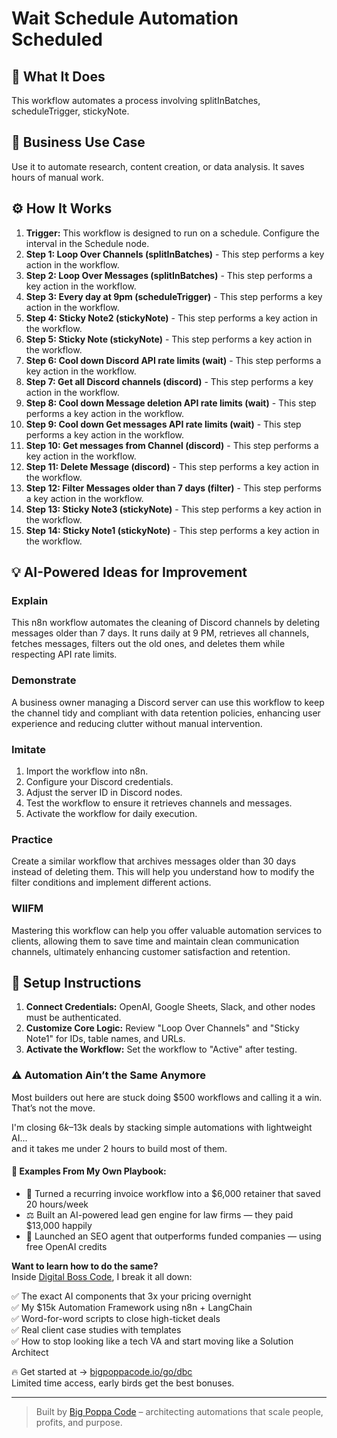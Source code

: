 # Wait Schedule Automation Scheduled

## 🚀 What It Does
This workflow automates a process involving splitInBatches, scheduleTrigger, stickyNote.

## 💼 Business Use Case
Use it to automate research, content creation, or data analysis. It saves hours of manual work.

## ⚙️ How It Works
1.  **Trigger:** This workflow is designed to run on a schedule. Configure the interval in the Schedule node.
2. **Step 1: Loop Over Channels (splitInBatches)** - This step performs a key action in the workflow.
3. **Step 2: Loop Over Messages (splitInBatches)** - This step performs a key action in the workflow.
4. **Step 3: Every day at 9pm (scheduleTrigger)** - This step performs a key action in the workflow.
5. **Step 4: Sticky Note2 (stickyNote)** - This step performs a key action in the workflow.
6. **Step 5: Sticky Note (stickyNote)** - This step performs a key action in the workflow.
7. **Step 6: Cool down Discord API rate limits (wait)** - This step performs a key action in the workflow.
8. **Step 7: Get all Discord channels (discord)** - This step performs a key action in the workflow.
9. **Step 8: Cool down Message deletion API rate limits (wait)** - This step performs a key action in the workflow.
10. **Step 9: Cool down Get messages API rate limits (wait)** - This step performs a key action in the workflow.
11. **Step 10: Get messages from Channel (discord)** - This step performs a key action in the workflow.
12. **Step 11: Delete Message (discord)** - This step performs a key action in the workflow.
13. **Step 12: Filter Messages older than 7 days (filter)** - This step performs a key action in the workflow.
14. **Step 13: Sticky Note3 (stickyNote)** - This step performs a key action in the workflow.
15. **Step 14: Sticky Note1 (stickyNote)** - This step performs a key action in the workflow.

## 💡 AI-Powered Ideas for Improvement
### Explain
This n8n workflow automates the cleaning of Discord channels by deleting messages older than 7 days. It runs daily at 9 PM, retrieves all channels, fetches messages, filters out the old ones, and deletes them while respecting API rate limits.

### Demonstrate
A business owner managing a Discord server can use this workflow to keep the channel tidy and compliant with data retention policies, enhancing user experience and reducing clutter without manual intervention.

### Imitate
1. Import the workflow into n8n.
2. Configure your Discord credentials.
3. Adjust the server ID in Discord nodes.
4. Test the workflow to ensure it retrieves channels and messages.
5. Activate the workflow for daily execution.

### Practice
Create a similar workflow that archives messages older than 30 days instead of deleting them. This will help you understand how to modify the filter conditions and implement different actions.

### WIIFM
Mastering this workflow can help you offer valuable automation services to clients, allowing them to save time and maintain clean communication channels, ultimately enhancing customer satisfaction and retention.

## 🔧 Setup Instructions
1. **Connect Credentials:** OpenAI, Google Sheets, Slack, and other nodes must be authenticated.
2. **Customize Core Logic:** Review "Loop Over Channels" and "Sticky Note1" for IDs, table names, and URLs.
3. **Activate the Workflow:** Set the workflow to "Active" after testing.

### ⚠️ Automation Ain’t the Same Anymore

Most builders out here are stuck doing $500 workflows and calling it a win.  
That’s not the move.  

I'm closing $6k–$13k deals by stacking simple automations with lightweight AI...  
and it takes me under 2 hours to build most of them.

#### 🧠 Examples From My Own Playbook:
- 🔁 Turned a recurring invoice workflow into a $6,000 retainer that saved 20 hours/week  
- ⚖️ Built an AI-powered lead gen engine for law firms — they paid $13,000 happily  
- 🚀 Launched an SEO agent that outperforms funded companies — using free OpenAI credits  

**Want to learn how to do the same?**  
Inside [Digital Boss Code](https://bigpoppacode.io/go/dbc), I break it all down:

✅ The exact AI components that 3x your pricing overnight  
✅ My $15k Automation Framework using n8n + LangChain  
✅ Word-for-word scripts to close high-ticket deals  
✅ Real client case studies with templates  
✅ How to stop looking like a tech VA and start moving like a Solution Architect  

🔥 Get started at → [bigpoppacode.io/go/dbc](https://bigpoppacode.io/go/dbc)  
Limited time access, early birds get the best bonuses.

---
> Built by [Big Poppa Code](https://bigpoppacode.io) – architecting automations that scale people, profits, and purpose.
